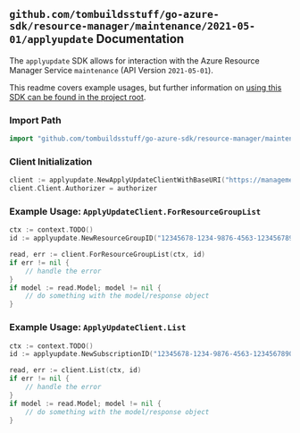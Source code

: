 
## `github.com/tombuildsstuff/go-azure-sdk/resource-manager/maintenance/2021-05-01/applyupdate` Documentation

The `applyupdate` SDK allows for interaction with the Azure Resource Manager Service `maintenance` (API Version `2021-05-01`).

This readme covers example usages, but further information on [using this SDK can be found in the project root](https://github.com/tombuildsstuff/go-azure-sdk/tree/main/docs).

### Import Path

```go
import "github.com/tombuildsstuff/go-azure-sdk/resource-manager/maintenance/2021-05-01/applyupdate"
```


### Client Initialization

```go
client := applyupdate.NewApplyUpdateClientWithBaseURI("https://management.azure.com")
client.Client.Authorizer = authorizer
```


### Example Usage: `ApplyUpdateClient.ForResourceGroupList`

```go
ctx := context.TODO()
id := applyupdate.NewResourceGroupID("12345678-1234-9876-4563-123456789012", "example-resource-group")

read, err := client.ForResourceGroupList(ctx, id)
if err != nil {
	// handle the error
}
if model := read.Model; model != nil {
	// do something with the model/response object
}
```


### Example Usage: `ApplyUpdateClient.List`

```go
ctx := context.TODO()
id := applyupdate.NewSubscriptionID("12345678-1234-9876-4563-123456789012")

read, err := client.List(ctx, id)
if err != nil {
	// handle the error
}
if model := read.Model; model != nil {
	// do something with the model/response object
}
```

